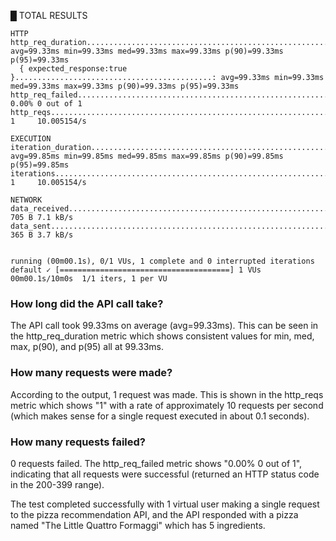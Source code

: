   █ TOTAL RESULTS 

    HTTP
    http_req_duration.......................................................: avg=99.33ms min=99.33ms med=99.33ms max=99.33ms p(90)=99.33ms p(95)=99.33ms
      { expected_response:true }............................................: avg=99.33ms min=99.33ms med=99.33ms max=99.33ms p(90)=99.33ms p(95)=99.33ms
    http_req_failed.........................................................: 0.00% 0 out of 1
    http_reqs...............................................................: 1     10.005154/s

    EXECUTION
    iteration_duration......................................................: avg=99.85ms min=99.85ms med=99.85ms max=99.85ms p(90)=99.85ms p(95)=99.85ms
    iterations..............................................................: 1     10.005154/s

    NETWORK
    data_received...........................................................: 705 B 7.1 kB/s
    data_sent...............................................................: 365 B 3.7 kB/s


    running (00m00.1s), 0/1 VUs, 1 complete and 0 interrupted iterations
    default ✓ [======================================] 1 VUs  00m00.1s/10m0s  1/1 iters, 1 per VU



### How long did the API call take?

The API call took 99.33ms on average (avg=99.33ms). This can be seen in the http_req_duration metric which shows consistent values for min, med, max, p(90), and p(95) all at 99.33ms.

### How many requests were made?

According to the output, 1 request was made. This is shown in the http_reqs metric which shows "1" with a rate of approximately 10 requests per second (which makes sense for a single request executed in about 0.1 seconds).

### How many requests failed?

0 requests failed. The http_req_failed metric shows "0.00% 0 out of 1", indicating that all requests were successful (returned an HTTP status code in the 200-399 range).

The test completed successfully with 1 virtual user making a single request to the pizza recommendation API, and the API responded with a pizza named "The Little Quattro Formaggi" which has 5 ingredients.
